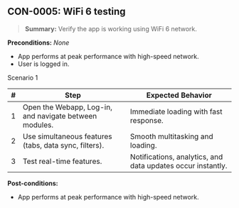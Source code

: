 ## **CON-0005:** WiFi 6 testing  

> **Summary:** Verify the app is working using WiFi 6 network.  <br>

**Preconditions:** _None_  

 - App performs at peak performance with high-speed network.
 - User is logged in.

Scenario 1 

 | \# | Step | Expected Behavior | 
 |----|------|-------------------| 
 |  1 | Open the Webapp, Log-in, and navigate between modules.      | Immediate loading with fast response.  | 
 |  2 | Use simultaneous features (tabs, data sync, filters).       | Smooth multitasking and loading.   | 
 |  3 | Test real-time features.                                    | Notifications, analytics, and data updates occur instantly.   | 


**Post-conditions:**  

 - App performs at peak performance with high-speed network.
